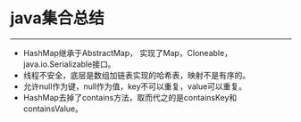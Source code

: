 # java集合总结 #

----------
- HashMap继承于AbstractMap，
 实现了Map，Cloneable，java.io.Serializable接口。
- 线程不安全，底层是数组加链表实现的哈希表，映射不是有序的。
- 允许null作为键，null作为值，key不可以重复，value可以重复。
- HashMap去掉了contains方法，取而代之的是containsKey和containsValue。
